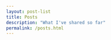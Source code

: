 ```yaml
---
layout: post-list
title: Posts
description: "What I've shared so far"
permalink: /posts.html
---
```

